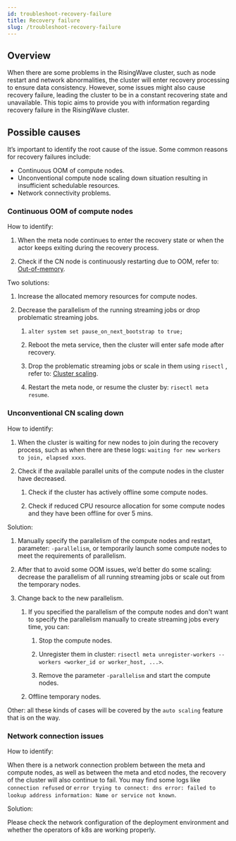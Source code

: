 ```yaml
---
id: troubleshoot-recovery-failure
title: Recovery failure
slug: /troubleshoot-recovery-failure
---
```


## Overview

When there are some problems in the RisingWave cluster, such as node restart and network abnormalities, the cluster will enter recovery processing to ensure data consistency. However, some issues might also cause recovery failure, leading the cluster to be in a constant recovering state and unavailable. This topic aims to provide you with information regarding recovery failure in the RisingWave cluster.

## Possible causes

It’s important to identify the root cause of the issue. Some common reasons for recovery failures include:

- Continuous OOM of compute nodes.
- Unconventional compute node scaling down situation resulting in insufficient schedulable resources.
- Network connectivity problems.

### Continuous OOM of compute nodes

How to identify:

1. When the meta node continues to enter the recovery state or when the actor keeps exiting during the recovery process.

2. Check if the CN node is continuously restarting due to OOM, refer to: [Out-of-memory](troubleshoot-oom.md).

Two solutions:

1. Increase the allocated memory resources for compute nodes.

2. Decrease the parallelism of the running streaming jobs or drop problematic streaming jobs.

    1. `alter system set pause_on_next_bootstrap to true;`

    2. Reboot the meta service, then the cluster will enter safe mode after recovery.

    3. Drop the problematic streaming jobs or scale in them using `risectl` , refer to: [Cluster scaling](/deploy/k8s-cluster-scaling.md).

    4. Restart the meta node, or resume the cluster by: `risectl meta resume`.

### Unconventional CN scaling down

How to identify:

1. When the cluster is waiting for new nodes to join during the recovery process, such as when there are these logs: `waiting for new workers to join, elapsed xxxs`.

2. Check if the available parallel units of the compute nodes in the cluster have decreased.

    1. Check if the cluster has actively offline some compute nodes.

    2. Check if reduced CPU resource allocation for some compute nodes and they have been offline for over 5 mins.

Solution:

1. Manually specify the parallelism of the compute nodes and restart, parameter: `-parallelism`, or temporarily launch some compute nodes to meet the requirements of parallelism.

2. After that to avoid some OOM issues, we’d better do some scaling: decrease the parallelism of all running streaming jobs or scale out from the temporary nodes.

3. Change back to the new parallelism.

    1. If you specified the parallelism of the compute nodes and don't want to specify the parallelism manually to create streaming jobs every time, you can:

        1. Stop the compute nodes.

        2. Unregister them in cluster: `risectl meta unregister-workers --workers <worker_id or worker_host, ...>`.

        3. Remove the parameter `-parallelism` and start the compute nodes.

    2. Offline temporary nodes.

Other: all these kinds of cases will be covered by the `auto scaling` feature that is on the way.

### Network connection issues

How to identify:

When there is a network connection problem between the meta and compute nodes, as well as between the meta and etcd nodes, the recovery of the cluster will also continue to fail. You may find some logs like `connection refused` or `error trying to connect: dns error: failed to lookup address information: Name or service not known`.

Solution:

Please check the network configuration of the deployment environment and whether the operators of k8s are working properly.